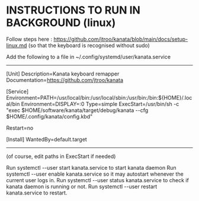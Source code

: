 # INSTRUCTIONS TO RUN IN BACKGROUND (linux)

Follow steps here : https://github.com/jtroo/kanata/blob/main/docs/setup-linux.md 
(so that the keyboard is recognised without sudo)

Add the following to a file in ~/.config/systemd/user/kanata.service

------------------------------------------------------

[Unit]
Description=Kanata keyboard remapper
Documentation=https://github.com/jtroo/kanata

[Service]
Environment=PATH=/usr/local/bin:/usr/local/sbin:/usr/bin:/bin:${HOME}/.local/bin
Environment=DISPLAY=:0
Type=simple
ExecStart=/usr/bin/sh -c "exec $HOME/software/kanata/target/debug/kanata --cfg $HOME/.config/kanata/config.kbd"

Restart=no

[Install]
WantedBy=default.target

------------------------------------------------------
(of course, edit paths in ExecStart if needed)

Run systemctl --user start kanata.service to start kanata daemon
Run systemctl --user enable kanata.service so it may autostart whenever the current user logs in.
Run systemctl --user status kanata.service to check if kanata daemon is running or not.
Run systemctl --user restart kanata.service to restart.
